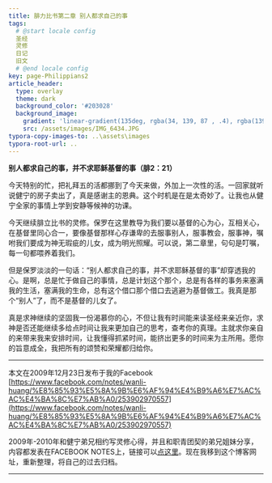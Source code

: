 ```yaml
---
title: 腓力比书第二章 别人都求自己的事
tags: 
  # @start locale config
  圣经
  灵修
  日记
  旧文
  # @end locale config
key: page-Philippians2
article_header:
  type: overlay
  theme: dark
  background_color: '#203028'
  background_image:
    gradient: 'linear-gradient(135deg, rgba(34, 139, 87 , .4), rgba(139, 34, 139, .4))'
    src: /assets/images/IMG_6434.JPG
typora-copy-images-to: ..\assets\images
typora-root-url: ..
---
```


**别人都求自己的事，并不求耶稣基督的事（腓2：21）**

<!--more-->

今天特别的忙，把礼拜五的活都挪到了今天来做，外加上一次性的活。一回家就听说健宁的房子卖出了，真是感谢主的恩典。这个时机是在是太奇妙了。让我也从健宁全家的事情上学到安静等候神的功课。

今天继续腓立比书的灵修。保罗在这里教导为我们要以基督的心为心，互相关心，在基督里同心合一，要像基督那样心存谦卑的去服事别人，服事教会，服事神，嘱咐我们要成为神无瑕疵的儿女，成为明光照耀。可以说，第二章里，句句是叮嘱，每一句都喂养着我们。

但是保罗淡淡的一句话：“别人都求自己的事，并不求耶稣基督的事”却穿透我的心。是啊，总是忙于做自己的事情，总是计划这个那个，总是有各样的事务来塞满我的生活，塞满我的生命，总有这个借口那个借口去逃避为基督做工。我真是那个“别人”了，而不是基督的儿女了。

真是求神继续的坚固我一份渴慕你的心，不但让我有时间能来读圣经来亲近你，求神是否还能继续多给点时间让我来更加自己的思考，查考你的真理。主就求你亲自的来带来我来安排时间，让我懂得抓紧时间，能挤出更多的时间来为主所用。愿你的旨意成全，我把所有的颂赞和荣耀都归给你。

---

本文在2009年12月23日发布于我的Facebook [https://www.facebook.com/notes/wanli-huang/%E8%85%93%E5%8A%9B%E6%AF%94%E4%B9%A6%E7%AC%AC%E4%BA%8C%E7%AB%A0/253902970557](https://www.facebook.com/notes/wanli-huang/%E8%85%93%E5%8A%9B%E6%AF%94%E4%B9%A6%E7%AC%AC%E4%BA%8C%E7%AB%A0/253902970557)

2009年-2010年和健宁弟兄相约写灵修心得，并且和职青团契的弟兄姐妹分享，内容都发表在FACEBOOK NOTES上，链接可以[点这里](https://www.facebook.com/wanli.huang/notes)。现在我移到这个博客网址，重新整理，将自己的过去归档。

---





